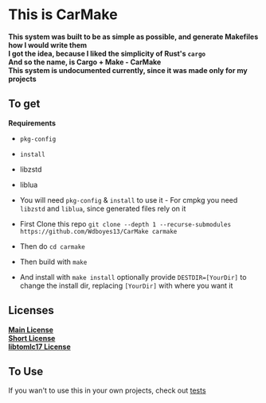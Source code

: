 # This is CarMake  
__This system was built to be as simple as possible, and generate Makefiles how I would write them__  
__I got the idea, because I liked the simplicity of Rust's `cargo`__  
__And so the name, is Cargo + Make - CarMake__  
__This system is undocumented currently, since it was made only for my projects__  

## To get  
__Requirements__  
- `pkg-config`  
- `install`  
- libzstd  
- liblua  


- You will need `pkg-config` & `install` to use it - For cmpkg you need `libzstd` and `liblua`, since generated files rely on it  
- First Clone this repo `git clone --depth 1 --recurse-submodules https://github.com/Wdboyes13/CarMake carmake`  
- Then do `cd carmake`  
- Then build with `make`  
- And install with `make install` optionally provide `DESTDIR=[YourDir]` to change the install dir, replacing `[YourDir]` with where you want it  

## Licenses  
__[Main License](/LICENSE)__  
__[Short License](/Fileheader.txt)__  
__[libtomlc17 License](/libsrcs/tomlc17/LICENSE)__  

## To Use  
If you wan't to use this in your own projects, check out [tests](/tests)  